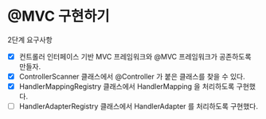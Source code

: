 # @MVC 구현하기

2단계 요구사항   
- [x] 컨트롤러 인터페이스 기반 MVC 프레임워크와 @MVC 프레임워크가 공존하도록 만들자.
- [x] ControllerScanner 클래스에서 @Controller 가 붙은 클래스를 찾을 수 있다.
- [x] HandlerMappingRegistry 클래스에서 HandlerMapping 을 처리하도록 구현했다.
- [ ] HandlerAdapterRegistry 클래스에서 HandlerAdapter 를 처리하도록 구현했다.

